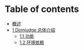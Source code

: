 # Table of contents

* [概述](README.md)
* [1 Domjudge 总体介绍](1-domjudge-zong-ti-jie-shao/README.md)
  * [1.1 功能](1-domjudge-zong-ti-jie-shao/1.1-gong-neng.md)
  * [1.2 环境依赖](1-domjudge-zong-ti-jie-shao/1.2-huan-jing-yi-lai.md)

